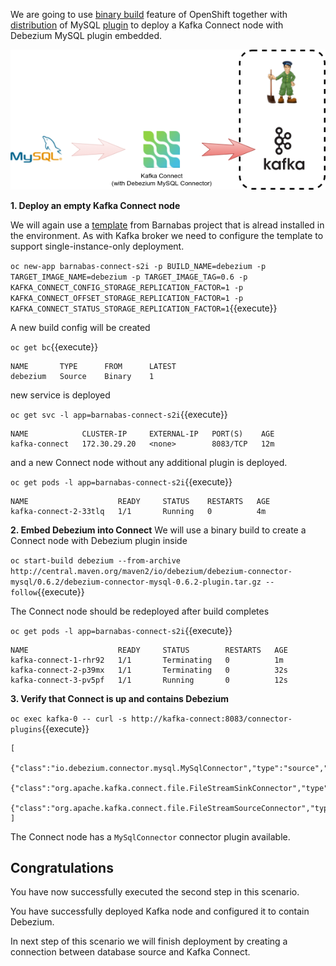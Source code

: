 We are going to use [binary build](https://docs.openshift.org/latest/dev_guide/dev_tutorials/binary_builds.html) feature of OpenShift together with [distribution](http://central.maven.org/maven2/io/debezium/debezium-connector-mysql/0.6.2/) of MySQL [plugin](http://debezium.io/docs/connectors/mysql/) to deploy a Kafka Connect node with Debezium MySQL plugin embedded.

![Debezium deployment](../../assets/intro-openshift/debezium-getting-started/deployment-step-2.png)

**1. Deploy an empty Kafka Connect node**

We will again use a [template](https://github.com/EnMasseProject/barnabas/tree/master/kafka-connect/s2i/resources) from Barnabas project that is alread installed in the environment.
As with Kafka broker we need to configure the template to support single-instance-only deployment.

``oc new-app barnabas-connect-s2i -p BUILD_NAME=debezium -p TARGET_IMAGE_NAME=debezium -p TARGET_IMAGE_TAG=0.6 -p KAFKA_CONNECT_CONFIG_STORAGE_REPLICATION_FACTOR=1 -p KAFKA_CONNECT_OFFSET_STORAGE_REPLICATION_FACTOR=1 -p KAFKA_CONNECT_STATUS_STORAGE_REPLICATION_FACTOR=1``{{execute}}

A new build config will be created

``oc get bc``{{execute}}

    NAME       TYPE      FROM      LATEST
    debezium   Source    Binary    1

new service is deployed

``oc get svc -l app=barnabas-connect-s2i``{{execute}}

    NAME            CLUSTER-IP     EXTERNAL-IP   PORT(S)    AGE
    kafka-connect   172.30.29.20   <none>        8083/TCP   12m

and a new Connect node without any additional plugin is deployed.

``oc get pods -l app=barnabas-connect-s2i``{{execute}}

    NAME                    READY     STATUS    RESTARTS   AGE
    kafka-connect-2-33tlq   1/1       Running   0          4m

**2. Embed Debezium into Connect**
We will use a binary build to create a Connect node with Debezium plugin inside

``oc start-build debezium --from-archive http://central.maven.org/maven2/io/debezium/debezium-connector-mysql/0.6.2/debezium-connector-mysql-0.6.2-plugin.tar.gz --follow``{{execute}}

The Connect node should be redeployed after build completes

``oc get pods -l app=barnabas-connect-s2i``{{execute}}

    NAME                    READY     STATUS        RESTARTS   AGE
    kafka-connect-1-rhr92   1/1       Terminating   0          1m
    kafka-connect-2-p39mx   1/1       Terminating   0          32s
    kafka-connect-3-pv5pf   1/1       Running       0          12s

**3. Verify that Connect is up and contains Debezium**

``oc exec kafka-0 -- curl -s http://kafka-connect:8083/connector-plugins``{{execute}}

    [
        {"class":"io.debezium.connector.mysql.MySqlConnector","type":"source","version":"0.6.2"},
        {"class":"org.apache.kafka.connect.file.FileStreamSinkConnector","type":"sink","version":"1.0.0"},
        {"class":"org.apache.kafka.connect.file.FileStreamSourceConnector","type":"source","version":"1.0.0"}
    ]

The Connect node has a `MySqlConnector` connector plugin available.

## Congratulations

You have now successfully executed the second step in this scenario. 

You have successfully deployed Kafka node and configured it to contain Debezium.

In next step of this scenario we will finish deployment by creating a connection between database source and Kafka Connect.
